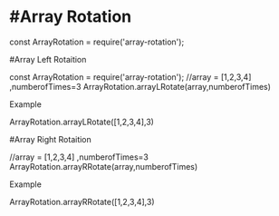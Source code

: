 #Array Rotation
======================


const ArrayRotation = require('array-rotation');

#Array Left Rotaition

const ArrayRotation = require('array-rotation');
//array = [1,2,3,4]	,numberofTimes=3
ArrayRotation.arrayLRotate(array,numberofTimes)

Example

ArrayRotation.arrayLRotate([1,2,3,4],3)


#Array Right Rotaition

//array = [1,2,3,4]	,numberofTimes=3
ArrayRotation.arrayRRotate(array,numberofTimes)

Example

ArrayRotation.arrayRRotate([1,2,3,4],3)
